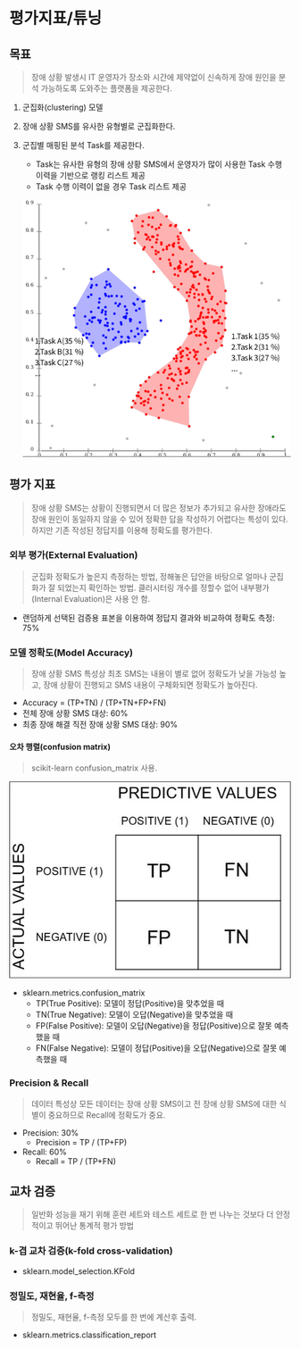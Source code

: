 # 평가지표/튜닝
## 목표
> 장애 상황 발생시 IT 운영자가 장소와 시간에 제약없이 신속하게 장애 원인을 분석 가능하도록 도와주는 플랫폼을 제공한다.
1. 군집화(clustering) 모델
1. 장애 상황 SMS를 유사한 유형별로 군집화한다.
1. 군집별 매핑된 분석 Task를 제공한다.
    * Task는 유사한 유형의 장애 상황 SMS에서 운영자가 많이 사용한 Task 수행 이력을 기반으로 랭킹 리스트 제공
    * Task 수행 이력이 없을 경우 Task 리스트 제공
    
    ![Fig. 1. 군집화 랭킹](/doc/clustering_rank.png "군집화 랭킹")
## 평가 지표
> 장애 상황 SMS는 상황이 진행되면서 더 많은 정보가 추가되고 유사한 장애라도 장애 원인이 동일하지 않을 수 있어 정확한 답을 작성하기 어렵다는 특성이 있다.
> 하지만 기존 작성된 정답지를 이용해 정확도를 평가한다.
### 외부 평가(External Evaluation)
> 군집화 정확도가 높은지 측정하는 방법, 정해놓은 답안을 바탕으로 얼마나 군집화가 잘 되었는지 확인하는 방법.
> 클러시터링 개수를 정할수 없어 내부평가(Internal Evaluation)은 사용 안 함.
* 랜덤하게 선택된 검증용 표본을 이용하여 정답지 결과와 비교하여 정확도 측정: 75%
### 모델 정확도(Model Accuracy)
> 장애 상황 SMS 특성상 최초 SMS는 내용이 별로 없어 정확도가 낮을 가능성 높고,
> 장애 상황이 진행되고 SMS 내용이 구체화되면 정확도가 높아진다.
* Accuracy = (TP+TN) / (TP+TN+FP+FN)
* 전체 장애 상황 SMS 대상: 60%
* 최종 장애 해결 직전 장애 상황 SMS 대상: 90%
#### 오차 행렬(confusion matrix)
> scikit-learn confusion_matrix 사용.

![Fig. 2. 오차 행렬](/doc/confusion_matrix.jpg "confusion matrix")
* sklearn.metrics.confusion_matrix
    * TP(True Positive): 모델이 정답(Positive)을 맞추었을 때
    * TN(True Negative): 모델이 오답(Negative)을 맞추었을 때
    * FP(False Positive): 모델이 오답(Negative)을 정답(Positive)으로 잘못 예측했을 때
    * FN(False Negative): 모델이 정답(Positive)을 오답(Negative)으로 잘못 예측했을 때
### Precision & Recall
> 데이터 특성상 모든 데이터는 장애 상황 SMS이고 전 장애 상황 SMS에 대한 식별이 중요하므로 Recall에 정확도가 중요.
* Precision: 30%
    * Precision = TP / (TP+FP)
* Recall: 60%
    * Recall = TP / (TP+FN)
## 교차 검증
> 일반화 성능을 재기 위해 훈련 세트와 테스트 세트로 한 번 나누는 것보다 더 안정적이고 뛰어난 통계적 평가 방법
### k-겹 교차 검증(k-fold cross-validation)
* sklearn.model_selection.KFold
### 정밀도, 재현율, f-측정
> 정밀도, 재현율, f-측정 모두를 한 번에 계산후 출력.
* sklearn.metrics.classification_report
